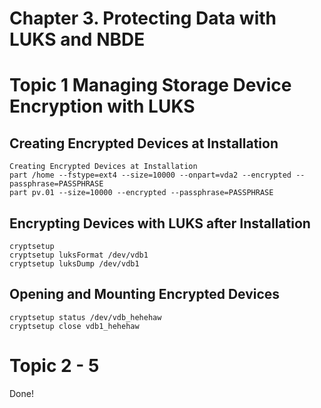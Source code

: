 # Chapter 3.  Protecting Data with LUKS and NBDE 
# Topic 1 Managing Storage Device Encryption with LUKS 

## Creating Encrypted Devices at Installation

```
Creating Encrypted Devices at Installation
part /home --fstype=ext4 --size=10000 --onpart=vda2 --encrypted --passphrase=PASSPHRASE
part pv.01 --size=10000 --encrypted --passphrase=PASSPHRASE
```

## Encrypting Devices with LUKS after Installation

```
cryptsetup
cryptsetup luksFormat /dev/vdb1
cryptsetup luksDump /dev/vdb1
```

## Opening and Mounting Encrypted Devices

```
cryptsetup status /dev/vdb_hehehaw
cryptsetup close vdb1_hehehaw
```

# Topic 2 - 5
Done!
